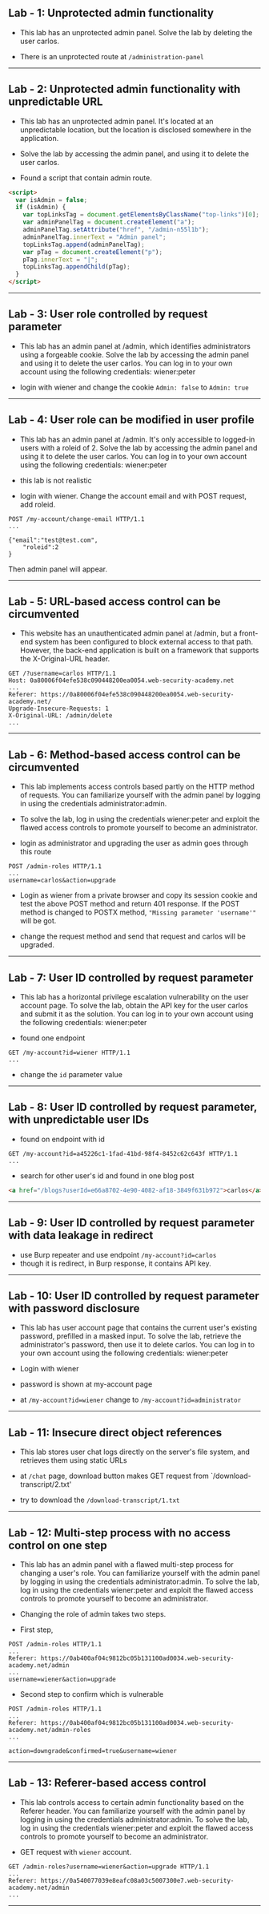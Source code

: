 ## Lab - 1: Unprotected admin functionality

- This lab has an unprotected admin panel. Solve the lab by deleting the user carlos.

- There is an unprotected route at `/administration-panel`

---

## Lab - 2: Unprotected admin functionality with unpredictable URL

- This lab has an unprotected admin panel. It's located at an unpredictable location, but the location is disclosed somewhere in the application.

- Solve the lab by accessing the admin panel, and using it to delete the user carlos.

- Found a script that contain admin route.

```html
<script>
  var isAdmin = false;
  if (isAdmin) {
    var topLinksTag = document.getElementsByClassName("top-links")[0];
    var adminPanelTag = document.createElement("a");
    adminPanelTag.setAttribute("href", "/admin-n55l1b");
    adminPanelTag.innerText = "Admin panel";
    topLinksTag.append(adminPanelTag);
    var pTag = document.createElement("p");
    pTag.innerText = "|";
    topLinksTag.appendChild(pTag);
  }
</script>
```

---

## Lab - 3: User role controlled by request parameter

- This lab has an admin panel at /admin, which identifies administrators using a forgeable cookie. Solve the lab by accessing the admin panel and using it to delete the user carlos. You can log in to your own account using the following credentials: wiener:peter

- login with wiener and change the cookie `Admin: false` to `Admin: true`

---

## Lab - 4: User role can be modified in user profile

- This lab has an admin panel at /admin. It's only accessible to logged-in users with a roleid of 2. Solve the lab by accessing the admin panel and using it to delete the user carlos. You can log in to your own account using the following credentials: wiener:peter

- this lab is not realistic
- login with wiener. Change the account email and with POST request, add roleid.

```
POST /my-account/change-email HTTP/1.1
...

{"email":"test@test.com",
	"roleid":2
}
```

Then admin panel will appear.

---

## Lab - 5: URL-based access control can be circumvented

- This website has an unauthenticated admin panel at /admin, but a front-end system has been configured to block external access to that path. However, the back-end application is built on a framework that supports the X-Original-URL header.

```
GET /?username=carlos HTTP/1.1
Host: 0a80006f04efe538c090448200ea0054.web-security-academy.net
...
Referer: https://0a80006f04efe538c090448200ea0054.web-security-academy.net/
Upgrade-Insecure-Requests: 1
X-Original-URL: /admin/delete
...
```

---

## Lab - 6: Method-based access control can be circumvented

- This lab implements access controls based partly on the HTTP method of requests. You can familiarize yourself with the admin panel by logging in using the credentials administrator:admin.

- To solve the lab, log in using the credentials wiener:peter and exploit the flawed access controls to promote yourself to become an administrator.

- login as administrator and upgrading the user as admin goes through this route

```
POST /admin-roles HTTP/1.1
...
username=carlos&action=upgrade
```

- Login as wiener from a private browser and copy its session cookie and test the above POST method and return 401 response. If the POST method is changed to POSTX method, `"Missing parameter 'username'"` will be got.

- change the request method and send that request and carlos will be upgraded.

---

## Lab - 7: User ID controlled by request parameter

- This lab has a horizontal privilege escalation vulnerability on the user account page. To solve the lab, obtain the API key for the user carlos and submit it as the solution. You can log in to your own account using the following credentials: wiener:peter

- found one endpoint

```
GET /my-account?id=wiener HTTP/1.1
...
```

- change the `id` parameter value

---

## Lab - 8: User ID controlled by request parameter, with unpredictable user IDs

- found on endpoint with id

```
GET /my-account?id=a45226c1-1fad-41bd-98f4-8452c62c643f HTTP/1.1
...
```

- search for other user's id and found in one blog post

```html
<a href="/blogs?userId=e66a8702-4e90-4082-af18-3849f631b972">carlos</a>
```

---

## Lab - 9: User ID controlled by request parameter with data leakage in redirect

- use Burp repeater and use endpoint `/my-account?id=carlos`
- though it is redirect, in Burp response, it contains API key.

---

## Lab - 10: User ID controlled by request parameter with password disclosure

- This lab has user account page that contains the current user's existing password, prefilled in a masked input. To solve the lab, retrieve the administrator's password, then use it to delete carlos. You can log in to your own account using the following credentials: wiener:peter

- Login with wiener
- password is shown at my-account page
- at `/my-account?id=wiener` change to `/my-account?id=administrator`

---

## Lab - 11: Insecure direct object references

- This lab stores user chat logs directly on the server's file system, and retrieves them using static URLs

- at `/chat` page, download button makes GET request from `/download-transcript/2.txt'

- try to download the `/download-transcript/1.txt`

---

## Lab - 12: Multi-step process with no access control on one step

- This lab has an admin panel with a flawed multi-step process for changing a user's role. You can familiarize yourself with the admin panel by logging in using the credentials administrator:admin. To solve the lab, log in using the credentials wiener:peter and exploit the flawed access controls to promote yourself to become an administrator.

- Changing the role of admin takes two steps.
- First step,

```
POST /admin-roles HTTP/1.1
...
Referer: https://0ab400af04c9812bc05b131100ad0034.web-security-academy.net/admin
...
username=wiener&action=upgrade
```

- Second step to confirm which is vulnerable

```
POST /admin-roles HTTP/1.1
...
Referer: https://0ab400af04c9812bc05b131100ad0034.web-security-academy.net/admin-roles
...

action=downgrade&confirmed=true&username=wiener
```

---

## Lab - 13: Referer-based access control

- This lab controls access to certain admin functionality based on the Referer header. You can familiarize yourself with the admin panel by logging in using the credentials administrator:admin. To solve the lab, log in using the credentials wiener:peter and exploit the flawed access controls to promote yourself to become an administrator.

- GET request with `wiener` account.

```
GET /admin-roles?username=wiener&action=upgrade HTTP/1.1
...
Referer: https://0a540077039e8eafc08a03c5007300e7.web-security-academy.net/admin
...
```

---
